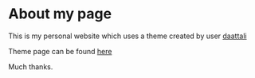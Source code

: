 # About my page

This is my personal website which uses a theme created by user [daattali](https://github.com/daattali)

Theme page can be found [here](https://github.com/daattali/beautiful-jekyll)

Much thanks.
